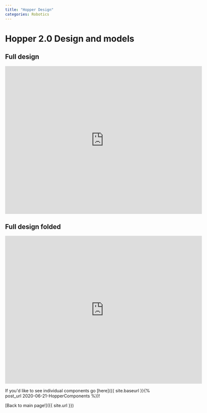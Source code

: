 ```yaml
---
title: "Hopper Design"
categories: Robotics
---
```


# Hopper 2.0 Design and models

## Full design
<iframe src="https://myhub.autodesk360.com/ue280e3f5/shares/public/SHabee1QT1a327cf2b7a664411ad7acce3f5?mode=embed" width="640" height="480" allowfullscreen="true" webkitallowfullscreen="true" mozallowfullscreen="true"  frameborder="0"></iframe>  

## Full design folded
<iframe src="https://myhub.autodesk360.com/ue280e3f5/shares/public/SHabee1QT1a327cf2b7a9e2714a2632b5006?mode=embed" width="640" height="480" allowfullscreen="true" webkitallowfullscreen="true" mozallowfullscreen="true"  frameborder="0"></iframe>  

If you'd like to see individual components go [here]({{ site.baseurl }}{% post_url 2020-06-21-HopperComponents %})!

[Back to main page!]({{ site.url }})
